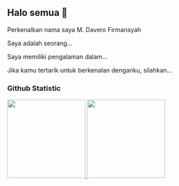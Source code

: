 ## Halo semua 👋

Perkenalkan nama saya M. Davero Firmansyah

Saya adalah seorang...

Saya memiliki pengalaman dalam...

Jika kamu tertarik untuk berkenalan denganku, silahkan...

### Github Statistic
<p align="left">
<a href="https://github.com/mahemahe17">
  <img height="180em" src="https://github-readme-stats-eight-theta.vercel.app/api?username=mahemahe17&show_icons=true&theme=algolia&include_all_commits=true&count_private=true"/>
  <img height="180em" src="https://github-readme-stats-eight-theta.vercel.app/api/top-langs/?username=mahemahe17&layout=compact&langs_count=8&theme=algolia"/>
</a>
</p>
